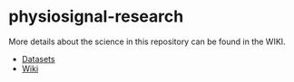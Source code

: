 # physiosignal-research

More details about the science in this repository can be found in the WIKI.

- [Datasets](https://github.com/zafarali/physiosignal-research/wiki/Public-Datasets)
- [Wiki](https://github.com/zafarali/physiosignal-research/wiki)
